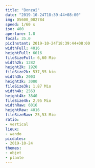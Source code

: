 ```yaml
---
title: "Bonzaï"
date: "2019-10-24T18:39:44+08:00"
img: D5600_002784
speed: 1/60 s
iso: 400
aperture: 1.8
focal: 35.0
picInstant: 2019-10-24T18:39:44+08:00
widthFull: 4016
heightFull: 6016
fileSizeFull: 6,60 Mio
width2k: 1282
height2k: 1920
fileSize2k: 537,55 kio
width3k: 2003
height3k: 3000
fileSize3k: 1,87 Mio
width4k: 2563
height4k: 3840
fileSize4k: 2,95 Mio
widthRaw: 6016
heightRaw: 4016
fileSizeRaw: 25,53 Mio
ratio:
- vertical
lieux:
- wando
picdates:
- 2019-10-24
themes:
- objet
- plante
---
```


